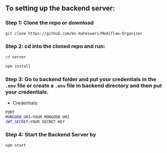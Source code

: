 ## To setting up the backend server:

### Step 1: Clone the repo or download

```bash
git clone https://github.com/ms-maheswari/Mediflow-Organizer
```
### Step 2: cd into the cloned repo and run:
```bash
cd server
```
```bash
npm install
```
### Step 3: Go to backend folder and put your credentials in the `.env` file or create a `.env` file in backend directory and then put your credentials.

* Credentials:
```bash
PORT
MONGODB_URI=YOUR MONGODB URI
JWT_SECRET=YOUR SECRET KEY
```
### Step 4: Start the Backend Server by

```bash
npm start
```
